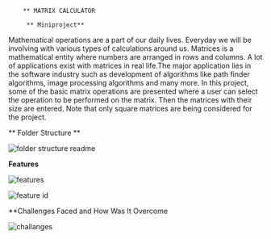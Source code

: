         ** MATRIX CALCULATOR
          
         ** Miniproject**
         
 Mathematical operations are a part of our daily lives. Everyday we will be involving with various types of calculations around us. Matrices is a mathematical entity where numbers are arranged in rows and columns. A lot of applications exist with matrices in real life.The major application lies in the software industry such as development of algorithms like path finder algorithms, image processing algorithms and many more. In this project, some of the basic matrix operations are presented where a user can select the operation to be performed on the matrix. Then the matrices with their size are entered. Note that only square matrices are being considered for the project.
         
   **  Folder Structure    **
   
   ![folder structure readme](https://user-images.githubusercontent.com/59051114/160168468-6a5cb58b-4e22-42a6-bdbd-a1c564d483b7.png)


**Features**

![features](https://user-images.githubusercontent.com/59051114/160168860-b0c3d59e-556a-4aa6-a1fd-477accf7d552.png)


![feature id](https://user-images.githubusercontent.com/59051114/160169159-1db4e1f3-b6b1-4ab5-97b9-939c710468a5.png)


**Challenges Faced and How Was It Overcome


![challanges](https://user-images.githubusercontent.com/59051114/160169516-6bbdd957-b32f-423a-a8d5-ae1d72acb89b.png)
